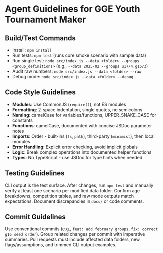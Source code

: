 # Agent Guidelines for GGE Youth Tournament Maker

## Build/Test Commands
- Install: `npm install`
- Run tests: `npm test` (runs core smoke scenario with sample data)
- Run single test: `node src/index.js --data <folder> --groups <group_definitions>` (e.g., `--data 2025-02 --groups u17/4,g16/3`)
- Audit raw numbers: `node src/index.js --data <folder> --raw`
- Debug mode: `node src/index.js --data <folder> --debug`

## Code Style Guidelines
- **Modules**: Use CommonJS (`require()`), not ES modules
- **Formatting**: 2-space indentation, single quotes, no semicolons
- **Naming**: camelCase for variables/functions, UPPER_SNAKE_CASE for constants
- **Functions**: camelCase, documented with concise JSDoc parameter notes
- **Imports**: Order - built-ins (`fs`, `path`), third-party (`minimist`), then local modules
- **Error Handling**: Explicit error checking, avoid implicit globals
- **Logic**: Break complex operations into documented helper functions
- **Types**: No TypeScript - use JSDoc for type hints when needed

## Testing Guidelines
CLI output is the test surface. After changes, run `npm test` and manually verify at least one scenario per modified data folder. Confirm age breakdowns, competition tables, and raw mode outputs match expectations. Document discrepancies in `docs/` or code comments.

## Commit Guidelines
Use conventional commits (e.g., `feat: add february groups`, `fix: correct g16 seed order`). Group related changes per commit with imperative summaries. Pull requests must include affected data folders, new flags/assumptions, and trimmed CLI output examples.

